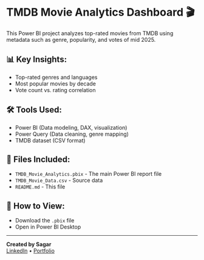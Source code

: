 # TMDB Movie Analytics Dashboard 🎬

This Power BI project analyzes top-rated movies from TMDB using metadata such as genre, popularity, and votes of mid 2025.

## 📊 Key Insights:
- Top-rated genres and languages
- Most popular movies by decade
- Vote count vs. rating correlation

## 🛠 Tools Used:
- Power BI (Data modeling, DAX, visualization)
- Power Query (Data cleaning, genre mapping)
- TMDB dataset (CSV format)

## 📂 Files Included:
- `TMDB_Movie_Analytics.pbix` - The main Power BI report file
- `TMDB_Movie_Data.csv` - Source data
- `README.md` - This file

## 🔗 How to View:
- Download the `.pbix` file
- Open in Power BI Desktop

---

**Created by Sagar**  
[LinkedIn](www.linkedin.com/in/sagar-patel-92b385209) • [Portfolio](#)
